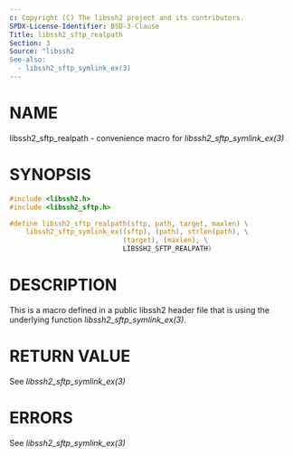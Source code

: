 ```yaml
---
c: Copyright (C) The libssh2 project and its contributors.
SPDX-License-Identifier: BSD-3-Clause
Title: libssh2_sftp_realpath
Section: 3
Source: "libssh2
See-also:
  - libssh2_sftp_symlink_ex(3)
---
```


# NAME

libssh2_sftp_realpath - convenience macro for *libssh2_sftp_symlink_ex(3)*

# SYNOPSIS

~~~c
#include <libssh2.h>
#include <libssh2_sftp.h>

#define libssh2_sftp_realpath(sftp, path, target, maxlen) \
    libssh2_sftp_symlink_ex((sftp), (path), strlen(path), \
                            (target), (maxlen), \
                            LIBSSH2_SFTP_REALPATH)
~~~

# DESCRIPTION

This is a macro defined in a public libssh2 header file that is using the
underlying function *libssh2_sftp_symlink_ex(3)*.

# RETURN VALUE

See *libssh2_sftp_symlink_ex(3)*

# ERRORS

See *libssh2_sftp_symlink_ex(3)*
